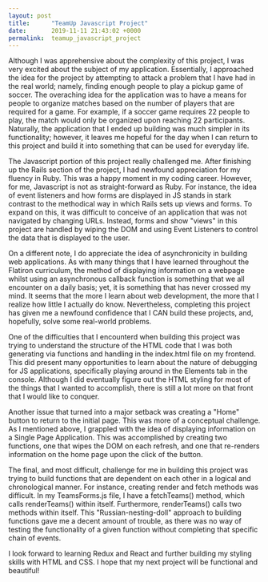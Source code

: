 ```yaml
---
layout: post
title:      "TeamUp Javascript Project"
date:       2019-11-11 21:43:02 +0000
permalink:  teamup_javascript_project
---
```


Although I was apprehensive about the complexity of this project, I was very excited about the subject of my application. Essentially, I approached the idea for the project by attempting to attack a problem that I have had in the real world; namely, finding enough people to play a pickup game of soccer. The overaching idea for the application was to have a means for people to organize matches based on the number of players that are required for a game. For example, if a soccer game requires 22 people to play, the match would only be organized upon reaching 22 participants. Naturally, the application that I ended up building was much simpler in its functionality; however, it leaves me hopeful for the day when I can return to this project and build it into something that can be used for everyday life. 

The Javascript portion of this project really challenged me. After finishing up the Rails section of the project, I had newfound appreciation for my fluency in Ruby. This was a happy moment in my coding career. However, for me, Javascript is not as straight-forward as Ruby. For instance, the idea of event listeners and how forms are displayed in JS stands in stark contrast to the methodical way in which Rails sets up views and forms. To expand on this, it was difficult to conceive of an application that was not navigated by changing URLs. Instead, forms and show "views" in this project are handled by wiping the DOM and using Event Listeners to control the data that is displayed to the user. 

On a different note, I do appreciate the idea of asynchronicity in building web applications. As with many things that I have learned throughout the Flatiron curriculum, the method of displaying information on a webpage whilst using an asynchronous callback function is something that we all encounter on a daily basis; yet, it is something that has never crossed my mind. It seems that the more I learn about web development, the more that I realize how little I actually do know. Nevertheless, completing this project has given me a newfound confidence that I CAN build these projects, and, hopefully, solve some real-world problems. 

One of the difficulties that I encounterd when building this project was trying to understand the structure of the HTML code that I was both generating via functions and handling in the index.html file on my frontend. This did present many opportunities to learn about the nature of debugging for JS applications, specifically playing around in the Elements tab in the console. Although I did eventually figure out the HTML styling for most of the things that I wanted to accomplish, there is still a lot more on that front that I would like to conquer. 

Another issue that turned into a major setback was creating a "Home" button to return to the initial page. This was more of a conceptual challenge. As I mentioned above, I grappled with the idea of displaying information on a Single Page Application. This was accomplished by creating two functions, one that wipes the DOM on each refresh, and one that re-renders information on the home page upon the click of the button. 

The final, and most difficult, challenge for me in building this project was trying to build functions that are dependent on each other in a logical and chronological manner. For instance, creating render and fetch methods was difficult. In my TeamsForms.js file, I have a fetchTeams() method, which calls renderTeams() within itself. Furthermore, renderTeams() calls two methods within itself. This "Russian-nesting-doll" approach to building functions gave me a decent amount of trouble, as there was no way of testing the functionality of a given function without completing that specific chain of events. 

I look forward to learning Redux and React and further building my styling skills with HTML and CSS. I hope that my next project will be functional and beautiful!











